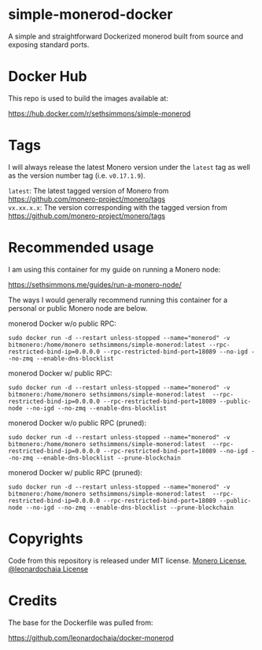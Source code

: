 # simple-monerod-docker
A simple and straightforward Dockerized monerod built from source and exposing standard ports.

# Docker Hub
This repo is used to build the images available at:

https://hub.docker.com/r/sethsimmons/simple-monerod

# Tags
I will always release the latest Monero version under the `latest` tag as well as the version number tag (i.e. `v0.17.1.9`).

`latest`: The latest tagged version of Monero from https://github.com/monero-project/monero/tags  
`vx.xx.x.x`: The version corresponding with the tagged version from https://github.com/monero-project/monero/tags

# Recommended usage

I am using this container for my guide on running a Monero node:

https://sethsimmons.me/guides/run-a-monero-node/

The ways I would generally recommend running this container for a personal or public Monero node are below.

monerod Docker w/o public RPC:

```
sudo docker run -d --restart unless-stopped --name="monerod" -v bitmonero:/home/monero sethsimmons/simple-monerod:latest --rpc-restricted-bind-ip=0.0.0.0 --rpc-restricted-bind-port=18089 --no-igd --no-zmq --enable-dns-blocklist
```

monerod Docker w/ public RPC:
```
sudo docker run -d --restart unless-stopped --name="monerod" -v bitmonero:/home/monero sethsimmons/simple-monerod:latest  --rpc-restricted-bind-ip=0.0.0.0 --rpc-restricted-bind-port=18089 --public-node --no-igd --no-zmq --enable-dns-blocklist
```

monerod Docker w/o public RPC (pruned):
```
sudo docker run -d --restart unless-stopped --name="monerod" -v bitmonero:/home/monero sethsimmons/simple-monerod:latest  --rpc-restricted-bind-ip=0.0.0.0 --rpc-restricted-bind-port=18089 --no-igd --no-zmq --enable-dns-blocklist --prune-blockchain
```

monerod Docker w/ public RPC (pruned):
```
sudo docker run -d --restart unless-stopped --name="monerod" -v bitmonero:/home/monero sethsimmons/simple-monerod:latest  --rpc-restricted-bind-ip=0.0.0.0 --rpc-restricted-bind-port=18089 --public-node --no-igd --no-zmq --enable-dns-blocklist --prune-blockchain
```

# Copyrights

Code from this repository is released under MIT license. [Monero License](https://github.com/monero-project/monero/blob/master/LICENSE), [@leonardochaia License](https://github.com/leonardochaia/docker-monerod/blob/master/LICENSE)

# Credits
The base for the Dockerfile was pulled from:

https://github.com/leonardochaia/docker-monerod
